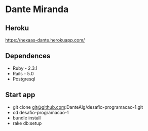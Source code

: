 # Dante Miranda

## Heroku
https://nexaas-dante.herokuapp.com/

## Dependences 

* Ruby - 2.3.1
* Rails - 5.0
* Postgresql

## Start app

- git clone git@github.com:DanteAlg/desafio-programacao-1.git
- cd desafio-programacao-1
- bundle install
- rake db:setup
